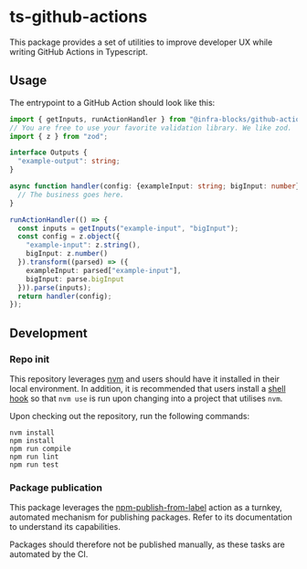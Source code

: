 # ts-github-actions

This package provides a set of utilities to improve developer UX while writing GitHub Actions in Typescript.

## Usage

The entrypoint to a GitHub Action should look like this:

```typescript
import { getInputs, runActionHandler } from "@infra-blocks/github-actions";
// You are free to use your favorite validation library. We like zod.
import { z } from "zod";

interface Outputs {
  "example-output": string;
}

async function handler(config: {exampleInput: string; bigInput: number}): Promise<Outputs> {
  // The business goes here.
}

runActionHandler(() => {
  const inputs = getInputs("example-input", "bigInput");
  const config = z.object({
    "example-input": z.string(),
    bigInput: z.number()
  }).transform((parsed) => ({
    exampleInput: parsed["example-input"],
    bigInput: parse.bigInput
  })).parse(inputs);
  return handler(config);
});
```

## Development

### Repo init

This repository leverages [nvm](https://github.com/nvm-sh/nvm) and users should have it installed in their local environment.
In addition, it is recommended that users install a [shell hook](https://github.com/nvm-sh/nvm#deeper-shell-integration)
so that `nvm use` is run upon changing into a project that utilises `nvm`.

Upon checking out the repository, run the following commands:
```shell
nvm install
npm install
npm run compile
npm run lint
npm run test
```

### Package publication

This package leverages the [npm-publish-from-label](https://github.com/infrastructure-blocks/npm-publish-from-label-action) action
as a turnkey, automated mechanism for publishing packages. Refer to its documentation to understand its capabilities.

Packages should therefore not be published manually, as these tasks are automated by the CI.
